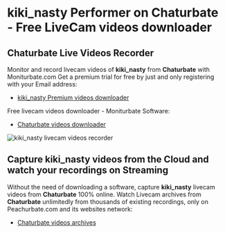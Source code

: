 # kiki_nasty Performer on Chaturbate - Free LiveCam videos downloader

## Chaturbate Live Videos Recorder

Monitor and record livecam videos of **kiki_nasty** from **Chaturbate** with Moniturbate.com
Get a premium trial for free by just and only registering with your Email address:
* [kiki_nasty Premium videos downloader](https://moniturbate.com/request-demo-licence-key.html)

Free livecam videos downloader - Moniturbate Software:
* [Chaturbate videos downloader](https://moniturbate.com/moniturbate-download-software.html)

![kiki_nasty livecam videos recorder](https://peachurnet.com/templates/moniturbate-software.png)


## Capture kiki_nasty videos from the Cloud and watch your recordings on Streaming

Without the need of downloading a software, capture **kiki_nasty** livecam videos from **Chaturbate** 100% online.
Watch Livecam archives from **Chaturbate** unlimitedly from thousands of existing recordings, only on Peachurbate.com and its websites network:
* [Chaturbate videos archives](https://peachurnet.com/)